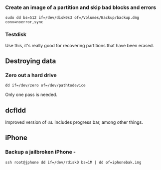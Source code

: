 ### Create an image of a partition and skip bad blocks and errors

`sudo dd bs=512 if=/dev/disk0s3 of=/Volumes/Backup/backup.dmg conv=noerror,sync`

### Testdisk

Use this, it's really good for recovering partitions that have been erased.

## Destroying data

### Zero out a hard drive

`dd if=/dev/zero of=/dev/pathtodevice`

Only one pass is needed.

## dcfldd

Improved version of `dd`. Includes progress bar, among other things.

## iPhone

### Backup a jailbroken iPhone -

`ssh root@jphone dd if=/dev/rdisk0 bs=1M | dd of=iphonebak.img`
